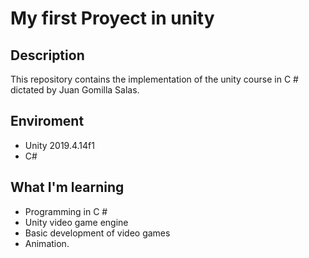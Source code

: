 # My first Proyect in unity

## Description

This repository contains the implementation of the unity course in C # dictated by Juan Gomilla Salas.

## Enviroment

- Unity 2019.4.14f1
- C#

## What I'm learning

- Programming in C #
- Unity video game engine
- Basic development of video games
- Animation.
